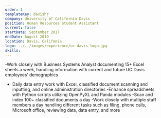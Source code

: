 ```yaml
---
order: 1
templateKey: davishr
company: University of California Davis
position: Human Resources Student Assistant 
current: false
startDate: September 2017
endDate: August 2019
location: Davis, Califonia
logo: ../../images/experience/uc-davis-logo.jpg
skills: 
---
```


-Work closely with Business Systems Analyst documenting 15+ Excel sheets a week, handling information with current and future UC Davis employees’ demographics
- Daily data entry work with Excel, classified document scanning and inputting, and online administration directories
-Enhance spreadsheets with Python scripts utilizing OpenPyXL and Panda modules
-Scan and index 100+ classified documents a day
-Work closely with multiple staff members a day handling different tasks such as filing, phone calls, Microsoft office, reviewing data, data entry, and more

